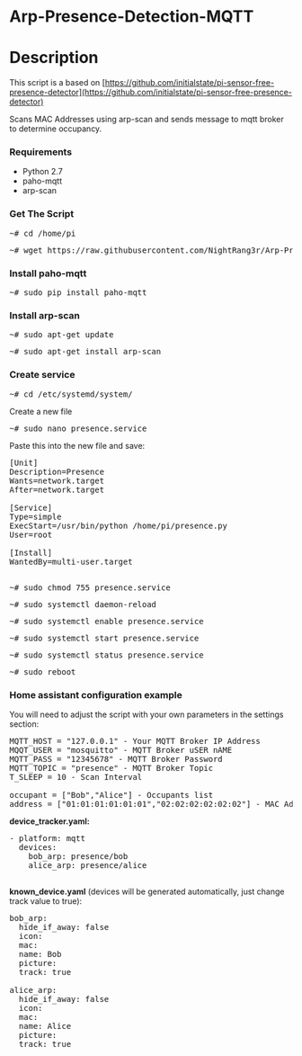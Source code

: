 # Arp-Presence-Detection-MQTT

# Description

This script is a based on [https://github.com/initialstate/pi-sensor-free-presence-detector](https://github.com/initialstate/pi-sensor-free-presence-detector)

Scans MAC Addresses using arp-scan and sends message to mqtt broker to determine occupancy.


### Requirements

* Python 2.7
* paho-mqtt
* arp-scan

### Get The Script

<pre>~# cd /home/pi</pre>
<pre>~# wget https://raw.githubusercontent.com/NightRang3r/Arp-Presence-Detection-MQTT/master/presence.py</pre>

### Install paho-mqtt
<pre>~# sudo pip install paho-mqtt</pre>

### Install arp-scan

<pre>~# sudo apt-get update</pre>
<pre>~# sudo apt-get install arp-scan</pre>

### Create service

<pre>~# cd /etc/systemd/system/</pre>

Create a new file

<pre>~# sudo nano presence.service</pre>

Paste this into the new file and save:

<pre>
[Unit]
Description=Presence
Wants=network.target
After=network.target

[Service]
Type=simple
ExecStart=/usr/bin/python /home/pi/presence.py
User=root

[Install]
WantedBy=multi-user.target

</pre>

<pre>~# sudo chmod 755 presence.service</pre>

<pre>~# sudo systemctl daemon-reload</pre>
<pre>~# sudo systemctl enable presence.service</pre>
<pre>~# sudo systemctl start presence.service</pre>
<pre>~# sudo systemctl status presence.service</pre>
<pre>~# sudo reboot</pre>


### Home assistant configuration example

You will need to adjust the script with your own parameters in the settings section:

<pre>
MQTT_HOST = "127.0.0.1" - Your MQTT Broker IP Address
MQQT_USER = "mosquitto" - MQTT Broker uSER nAME
MQTT_PASS = "12345678" - MQTT Broker Password
MQTT_TOPIC = "presence" - MQTT Broker Topic
T_SLEEP = 10 - Scan Interval

occupant = ["Bob","Alice"] - Occupants list
address = ["01:01:01:01:01:01","02:02:02:02:02:02"] - MAC Address of each occupant
</pre>

**device_tracker.yaml:**

<pre>
- platform: mqtt
  devices:
    bob_arp: presence/bob
    alice_arp: presence/alice
    </pre>

**known_device.yaml** (devices will be generated automatically, just change track value to true):
<pre>
bob_arp:
  hide_if_away: false
  icon:
  mac:
  name: Bob
  picture:
  track: true

alice_arp:
  hide_if_away: false
  icon:
  mac:
  name: Alice
  picture:
  track: true
  </pre>
